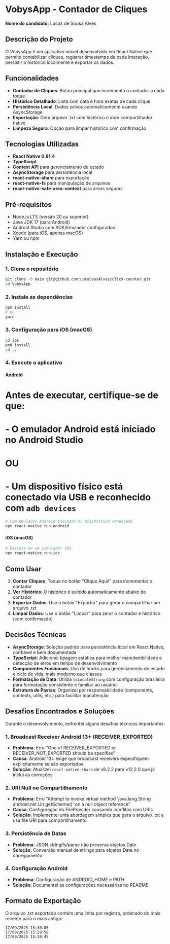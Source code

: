 # VobysApp - Contador de Cliques

**Nome do candidato:** Lucas de Sousa Alves

## Descrição do Projeto

O VobysApp é um aplicativo móvel desenvolvido em React Native que permite contabilizar cliques, registrar timestamps de cada interação, persistir o histórico localmente e exportar os dados.

## Funcionalidades

- **Contador de Cliques**: Botão principal que incrementa o contador a cada toque
- **Histórico Detalhado**: Lista com data e hora exatas de cada clique
- **Persistência Local**: Dados salvos automaticamente usando AsyncStorage
- **Exportação**: Gera arquivo .txt com histórico e abre compartilhador nativo
- **Limpeza Segura**: Opção para limpar histórico com confirmação

## Tecnologias Utilizadas

- **React Native 0.81.4**
- **TypeScript**
- **Context API** para gerenciamento de estado
- **AsyncStorage** para persistência local
- **react-native-share** para exportação
- **react-native-fs** para manipulação de arquivos
- **react-native-safe-area-context** para áreas seguras

## Pré-requisitos

- Node.js LTS (versão 20 ou superior)
- Java JDK 17 (para Android)
- Android Studio com SDK/Emulador configurados
- Xcode (para iOS, apenas macOS)
- Yarn ou npm

## Instalação e Execução

### 1. Clone o repositório
```bash
git clone -b main git@github.com:LucaSousAlves/click-counter.git
cd VobysApp
```

### 2. Instale as dependências
```bash
npm install
# ou
yarn
```

### 3. Configuração para iOS (macOS)
```bash
cd ios
pod install
cd ..
```

### 4. Execute o aplicativo

#### Android
# Antes de executar, certifique-se de que:
# - O emulador Android está iniciado no Android Studio
#   OU
# - Um dispositivo físico está conectado via USB e reconhecido com `adb devices`

```bash
# Com emulador Android iniciado ou dispositivo conectado
npx react-native run-android
```

#### iOS (macOS)
```bash
# Execute em um simulador iOS
npx react-native run-ios
```

## Como Usar

1. **Contar Cliques**: Toque no botão "Clique Aqui!" para incrementar o contador
2. **Ver Histórico**: O histórico é exibido automaticamente abaixo do contador
3. **Exportar Dados**: Use o botão "Exportar" para gerar e compartilhar um arquivo .txt
4. **Limpar Dados**: Use o botão "Limpar" para zerar o contador e histórico (com confirmação)


## Decisões Técnicas

- **AsyncStorage**: Solução padrão para persistência local em React Native, confiável e bem documentada
- **TypeScript**: Adicionei tipagem estática para melhor manutenibilidade e detecção de erros em tempo de desenvolvimento
- **Componentes Funcionais**: Uso de hooks para gerenciamento de estado e ciclo de vida, mais moderno que classes
- **Formatação de Data**: Utiliza `toLocaleString` com configuração brasileira para formatação consistente e familiar ao usuário
- **Estrutura de Pastas**: Organizei por responsabilidade (components, contexts, utils, etc.) para facilitar manutenção

## Desafios Encontrados e Soluções

Durante o desenvolvimento, enfrentei alguns desafios técnicos importantes:

### 1. **Broadcast Receiver Android 13+ (RECEIVER_EXPORTED)**
- **Problema**: Erro "One of RECEIVER_EXPORTED or RECEIVER_NOT_EXPORTED should be specified"
- **Causa**: Android 13+ exige que broadcast receivers especifiquem explicitamente se são exportados
- **Solução**: Atualizei `react-native-share` de v8.2.2 para v12.2.0 que já inclui as correções

### 2. **URI Null no Compartilhamento**
- **Problema**: Erro "Attempt to invoke virtual method 'java.lang.String android.net.Uri.getScheme()' on a null object reference"
- **Causa**: Configuração do FileProvider causando conflitos com URIs
- **Solução**: Implementei uma abordagem simples que gera o arquivo .txt e usa file URI para compartilhamento

### 3. **Persistência de Datas**
- **Problema**: JSON.stringify/parse não preserva objetos Date
- **Solução**: Conversão manual de strings para objetos Date no carregamento

### 4. **Configuração Android**
- **Problema**: Configuração de ANDROID_HOME e PATH
- **Solução**: Documentei as configurações necessárias no README




## Formato de Exportação

O arquivo .txt exportado contém uma linha por registro, ordenado do mais recente para o mais antigo:

```
17/09/2025 15:30:05
17/09/2025 15:29:58
17/09/2025 15:29:45
```
